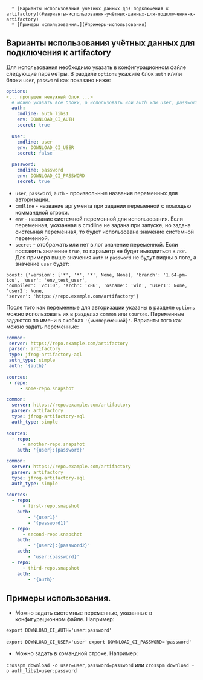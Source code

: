 <!--ts-->
      * [Варианты использования учётных данных для подключения к artifactory](#варианты-использования-учётных-данных-для-подключения-к-artifactory)
      * [Примеры использования.](#примеры-использования)
<!--te-->
## Варианты использования учётных данных для подключения к artifactory

Для использования необходимо указать в конфигурационном файле следующие параметры.
В разделе `options` укажите блок `auth` и/или блоки `user`, `password` как показано ниже:
```yaml
options:
<... пропущен ненужный блок ...>
  # можно указать все блоки, а использовать или auth или user, password
  auth: 
    cmdline: auth_libs1
    env: DOWNLOAD_CI_AUTH
    secret: true
    
  user:
    cmdline: user
    env: DOWNLOAD_CI_USER
    secret: false
  
  password:
    cmdline: password
    env: DOWNLOAD_CI_PASSWORD
    secret: true
```

 - `user`, `password`, `auth` - произвольные названия переменных для авторизации.
 - `cmdline` - название аргумента при задании переменной с помощью коммандной строки.
 - `env` - название системной переменной для использования. Если переменная, указанная в cmdline не задана при запуске,
 но задана системная переменная, то будет использована значение системной переменной.
 - `secret` - отображать или нет в лог значение переменной. Если поставить значение `true`,
 то параметр не будет выводиться в лог. Для примера выше значения `auth` и `password` не будут видны в логе, а значение `user` будет:
  ```
boost: {'version': ['*', '*', '*', None, None], 'branch': '1.64-pm-icu', 'user': 'env_test_user', 
'compiler': 'vc110', 'arch': 'x86', 'osname': 'win', 'user1': None, 'user2': None, 
'server': 'https://repo.example.com/artifactory'}
```
 
 После того как переменные для авторизации указаны в разделе `options` можно использовать их в разделах `common` или `sourses`.
 Переменные задаются по имени в скобках `'{имяпеременной}'`.
 Варианты того как можно задать переменные:
 ```yaml
common:
  server: https://repo.example.com/artifactory
  parser: artifactory
  type: jfrog-artifactory-aql
  auth_type: simple
  auth: '{auth}'
  
sources:
  - repo:
      - some-repo.snapshot 
```

```yaml
common:
  server: https://repo.example.com/artifactory
  parser: artifactory
  type: jfrog-artifactory-aql
  auth_type: simple
  
sources:
  - repo:
      - another-repo.snapshot
    auth: '{user}:{password}'
``` 
 
```yaml
common:
  server: https://repo.example.com/artifactory
  parser: artifactory
  type: jfrog-artifactory-aql
  auth_type: simple
  
sources:
  - repo:
      - first-repo.snapshot
    auth: 
        - '{user1}'
        - '{password1}'         
  - repo:
      - second-repo.snapshot
    auth: 
        - '{user2}:{password2}'
    auth: 
        - 'user:{password}'
  - repo:
      - third-repo.snapshot
    auth: 
        - '{auth}'
```

## Примеры использования.

 - Можно задать системные переменные, указанные в конфигурационном файле. Например:
 
 `export DOWNLOAD_CI_AUTH='user:password'`
 
 `export DOWNLOAD_CI_USER='user'`
 `export DOWNLOAD_CI_PASSWORD='password'`

 - Можно задать в командной строке. Например:
 
`crosspm download -o user=user,password=password`
или
`crosspm download -o auth_libs1=user:password`
